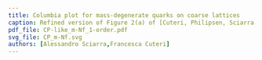 ```yaml
---
title: Columbia plot for mass-degenerate quarks on coarse lattices
caption: Refined version of Figure 2(a) of [Cuteri, Philipsen, Sciarra (2017)](https://arxiv.org/pdf/1711.05658.pdf).
pdf_file: CP-like_m-Nf_1-order.pdf
svg_file: CP_m-Nf.svg
authors: [Alessandro Sciarra,Francesca Cuteri]
---
```


